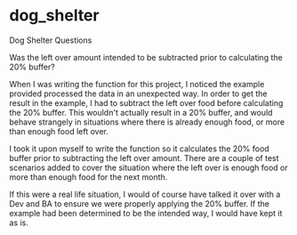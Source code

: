 # dog_shelter
Dog Shelter Questions

Was the left over amount intended to be subtracted prior to calculating the 20% buffer?

When I was writing the function for this project, I noticed the example provided processed the data in an unexpected way. In order to get the result in the example, I had to subtract the left over food before calculating the 20% buffer. This wouldn't actually result in a 20% buffer, and would behave strangely in situations where there is already enough food, or more than enough food left over.

I took it upon myself to write the function so it calculates the 20% food buffer prior to subtracting the left over amount. There are a couple of test scenarios added to cover the situation where the left over is enough food or more than enough food for the next month.

If this were a real life situation, I would of course have talked it over with a Dev and BA to ensure we were properly applying the 20% buffer. If the example had been determined to be the intended way, I would have kept it as is.

